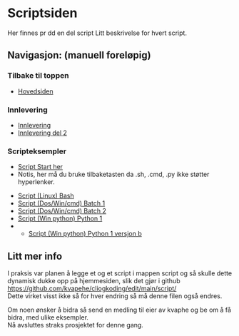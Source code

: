 # Scriptsiden
Her finnes pr dd en del script
Litt beskrivelse for hvert script.

## Navigasjon: (manuell foreløpig)
### Tilbake til toppen
- [Hovedsiden](../README.md)
### Innlevering
- [Innlevering](../innlevering/innlevering001.md)
- [Innlevering del 2](../innlevering/innlevering002_lite_tekst_noe_kode.md)
### Scripteksempler
- [Script Start her](./README.md)
- Notis, her må du bruke tilbaketasten da .sh, .cmd, .py ikke støtter hyperlenker. 
<!--- Blir evt endret til .md med code-boks etterhvert. Litt flere lenker under -->
- [Script (Linux) Bash](./bash01.sh) 
- [Script (Dos/Win/cmd) Batch 1](./batch01.cmd) 
- [Script (Dos/Win/cmd) Batch 2](./batch02.cmd) 
- [Script (Win python) Python 1](./python01.py) 
- - [Script (Win python) Python 1 versjon b](./python01b.py) 
<!-- - [Script (Linux python) Python 2](./python02.py) NB ikke klar enda 
- [Script (OS uavhengig python) Python 3](./python03.py) NB ikke klar enda -->

## Litt mer info
I praksis var planen å legge et og et script i mappen script og så skulle dette dynamisk dukke opp på hjemmesiden, slik det gjør i github  
https://github.com/kvapehe/cliogkoding/edit/main/script/  
Dette virket visst ikke så for hver endring så må denne filen også endres.

Om noen ønsker å bidra så send en medling til eier av kvaphe og be om å få bidra, med ulike eksempler.  
Nå avsluttes straks prosjektet for denne gang.
